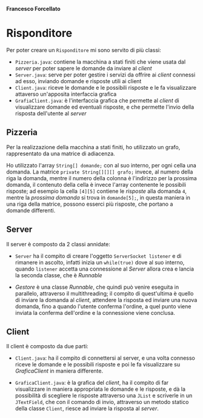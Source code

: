 **Francesco Forcellato**
# Risponditore
Per poter creare un `Risponditore` mi sono servito di più classi:
- `Pizzeria.java`: contiene la macchina a stati finiti che viene usata dal _server_ per poter sapere le domande da inviare al _client_
- `Server.java`: serve per poter gestire i servizi da offrire ai _client_ connessi ad esso, inviando domande e risposte utili ai client 
- `Client.java`: riceve le domande e le possibili risposte e le fa visualizzare attaverso un'apposita interfaccia grafica
- `GrafiaClient.java`: è l'interfaccia grafica che permette al _client_ di visualizzare domande ed eventuali risposte, e che permette l'invio della risposta dell'utente al _server_

## Pizzeria
Per la realizzazione della macchina a stati finiti, ho utilizzato un grafo, rappresentato da una matrice di adiacenza.

Ho utilizzato l'array `String[] domande;` con al suo interno, per ogni cella una domanda. La matrice `private String[][][] grafo;` invece, al numero della riga la domanda, mentre il numero della colonna è l'indirizzo per la prossima domanda, il contenuto della cella è invece l'array contenente le possibili risposte; ad esempio la cella `[4][5]` contiene le _risposte_ alla domanda `4`, mentre la _prossima domanda_ si trova in `domande[5];`, in questa maniera in una riga della matrice, possono esserci più risposte, che portano a domande differenti.


## Server
Il server è composto da 2 classi annidate: 
- `Server` ha il compito di creare l'oggetto `ServerSocket listener` e di rimanere in ascolto, infatti inizia un `while(true)` dove al suo interno, quando `listener` accetta una connessione al _Server_ allora crea e lancia la seconda classe, che è _Runnable_

- _Gestore_ è una classe _Runnable_, che quindi può venire eseguita in parallelo, attraverso il multithreading; il compito di quest'ultima è quello di inviare la domanda al _client_, attendere la risposta ed inviare una nuova domanda, fino a quando l'utente conferma l'ordine, a quel punto viene inviata la conferma dell'ordine e la connessione viene conclusa.


## Client
Il client è composto da due parti: 
- `Client.java`: ha il compito di connettersi al server, e una volta connesso riceve le domande e le possibili risposte e poi le fa visualizzare su _GraficaClient_ in maniera differente.

- `GraficaClient.java`: è la grafica del _client_, ha il compito di far visualizzare in maniera appropriata le domande e le risposte, e dà la possibilità di scegliere le risposte attraverso una `JList` e scriverle in un `JTextField`, che con il comando di invio, attraverso un metodo statico della classe `Client`, riesce ad inviare la risposta al _server_.



